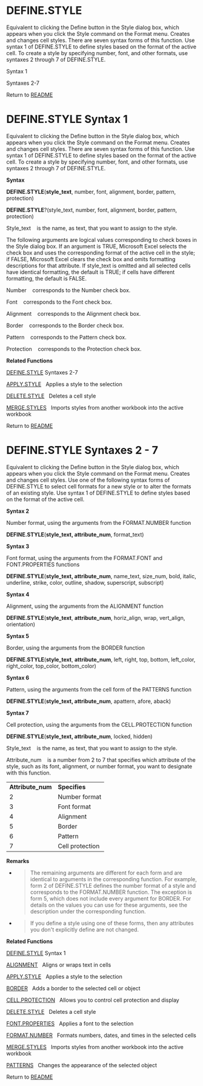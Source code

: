 # DEFINE.STYLE

Equivalent to clicking the Define button in the Style dialog box, which
appears when you click the Style command on the Format menu. Creates and
changes cell styles. There are seven syntax forms of this function. Use
syntax 1 of DEFINE.STYLE to define styles based on the format of the
active cell. To create a style by specifying number, font, and other
formats, use syntaxes 2 through 7 of DEFINE.STYLE.

Syntax 1

Syntaxes 2-7



Return to [README](README.md)

# DEFINE.STYLE Syntax 1

Equivalent to clicking the Define button in the Style dialog box, which
appears when you click the Style command on the Format menu. Creates and
changes cell styles. There are seven syntax forms of this function. Use
syntax 1 of DEFINE.STYLE to define styles based on the format of the
active cell. To create a style by specifying number, font, and other
formats, use syntaxes 2 through 7 of DEFINE.STYLE.

**Syntax**

**DEFINE.STYLE**(**style\_text**, number, font, alignment, border,
pattern, protection)

**DEFINE.STYLE**?(style\_text, number, font, alignment, border, pattern,
protection)

Style\_text&nbsp;&nbsp;&nbsp;&nbsp;is the name, as text, that you want
to assign to the style.

The following arguments are logical values corresponding to check boxes
in the Style dialog box. If an argument is TRUE, Microsoft Excel selects
the check box and uses the corresponding format of the active cell in
the style; if FALSE, Microsoft Excel clears the check box and omits
formatting descriptions for that attribute. If style\_text is omitted
and all selected cells have identical formatting, the default is TRUE;
if cells have different formatting, the default is FALSE.

Number&nbsp;&nbsp;&nbsp;&nbsp;corresponds to the Number check box.

Font&nbsp;&nbsp;&nbsp;&nbsp;corresponds to the Font check box.

Alignment&nbsp;&nbsp;&nbsp;&nbsp;corresponds to the Alignment check box.

Border&nbsp;&nbsp;&nbsp;&nbsp;corresponds to the Border check box.

Pattern&nbsp;&nbsp;&nbsp;&nbsp;corresponds to the Pattern check box.

Protection&nbsp;&nbsp;&nbsp;&nbsp;corresponds to the Protection check
box.

**Related Functions**

[DEFINE.STYLE](DEFINE.STYLE.md) Syntaxes 2-7

[APPLY.STYLE](APPLY.STYLE.md)&nbsp;&nbsp;&nbsp;Applies a style to the selection

[DELETE.STYLE](DELETE.STYLE.md)&nbsp;&nbsp;&nbsp;Deletes a cell style

[MERGE.STYLES](MERGE.STYLES.md)&nbsp;&nbsp;&nbsp;Imports styles from another workbook into
the active workbook



Return to [README](README.md)

# DEFINE.STYLE Syntaxes 2 - 7

Equivalent to clicking the Define button in the Style dialog box, which
appears when you click the Style command on the Format menu. Creates and
changes cell styles. Use one of the following syntax forms of
DEFINE.STYLE to select cell formats for a new style or to alter the
formats of an existing style. Use syntax 1 of DEFINE.STYLE to define
styles based on the format of the active cell.

**Syntax 2**

Number format, using the arguments from the FORMAT.NUMBER function

**DEFINE.STYLE**(**style\_text, attribute\_num**, format\_text)

**Syntax 3**

Font format, using the arguments from the FORMAT.FONT and
FONT.PROPERTIES functions

**DEFINE.STYLE**(**style\_text, attribute\_num**, name\_text, size\_num,
bold, italic, underline, strike, color, outline, shadow, superscript,
subscript)

**Syntax 4**

Alignment, using the arguments from the ALIGNMENT function

**DEFINE.STYLE**(**style\_text**, **attribute\_num**, horiz\_align,
wrap, vert\_align, orientation)

**Syntax 5**

Border, using the arguments from the BORDER function

**DEFINE.STYLE**(**style\_text**, **attribute\_num**, left, right, top,
bottom, left\_color, right\_color, top\_color, bottom\_color)

**Syntax 6**

Pattern, using the arguments from the cell form of the PATTERNS function

**DEFINE.STYLE**(**style\_text, attribute\_num**, apattern, afore,
aback)

**Syntax 7**

Cell protection, using the arguments from the CELL.PROTECTION function

**DEFINE.STYLE**(**style\_text, attribute\_num**, locked, hidden)

Style\_text&nbsp;&nbsp;&nbsp;&nbsp;is the name, as text, that you want
to assign to the style.

Attribute\_num&nbsp;&nbsp;&nbsp;&nbsp;is a number from 2 to 7 that
specifies which attribute of the style, such as its font, alignment, or
number format, you want to designate with this function.

|                    |                 |
| ------------------ | --------------- |
| **Attribute\_num** | **Specifies**   |
| 2                  | Number format   |
| 3                  | Font format     |
| 4                  | Alignment       |
| 5                  | Border          |
| 6                  | Pattern         |
| 7                  | Cell protection |

**Remarks**

  - > The remaining arguments are different for each form and are
    > identical to arguments in the corresponding function. For example,
    > form 2 of DEFINE.STYLE defines the number format of a style and
    > corresponds to the FORMAT.NUMBER function. The exception is form
    > 5, which does not include every argument for BORDER. For details
    > on the values you can use for these arguments, see the description
    > under the corresponding function.

  - > If you define a style using one of these forms, then any
    > attributes you don't explicitly define are not changed.


**Related Functions**

[DEFINE.STYLE](DEFINE.STYLE.md) Syntax 1

[ALIGNMENT](ALIGNMENT.md)&nbsp;&nbsp;&nbsp;Aligns or wraps text in cells

[APPLY.STYLE](APPLY.STYLE.md)&nbsp;&nbsp;&nbsp;Applies a style to the selection

[BORDER](BORDER.md)&nbsp;&nbsp;&nbsp;Adds a border to the selected cell or object

[CELL.PROTECTION](CELL.PROTECTION.md)&nbsp;&nbsp;&nbsp;Allows you to control cell protection
and display

[DELETE.STYLE](DELETE.STYLE.md)&nbsp;&nbsp;&nbsp;Deletes a cell style

[FONT.PROPERTIES](FONT.PROPERTIES.md)&nbsp;&nbsp;&nbsp;Applies a font to the selection

[FORMAT.NUMBER](FORMAT.NUMBER.md)&nbsp;&nbsp;&nbsp;Formats numbers, dates, and times in the
selected cells

[MERGE.STYLES](MERGE.STYLES.md)&nbsp;&nbsp;&nbsp;Imports styles from another workbook into
the active workbook

[PATTERNS](PATTERNS.md)&nbsp;&nbsp;&nbsp;Changes the appearance of the selected object



Return to [README](README.md)

